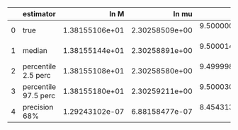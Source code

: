 |    | estimator            |           ln M |          ln mu |              a |             p0 |             e0 |             DL |       costhetaS |           phiS |      costhetaK |           phiK |     Phivarphi0 |          Phir0 |               d |
|---:|:---------------------|---------------:|---------------:|---------------:|---------------:|---------------:|---------------:|----------------:|---------------:|---------------:|---------------:|---------------:|---------------:|----------------:|
|  0 | true                 | 1.38155106e+01 | 2.30258509e+00 | 9.50000000e-01 | 8.34324456e+00 | 4.00000000e-01 | 9.47527685e-01 |  6.12323400e-17 | 3.14159265e+00 | 7.07106781e-01 | 1.04719755e+00 | 1.04719755e+00 | 3.14159265e+00 |  0.00000000e+00 |
|  1 | median               | 1.38155144e+01 | 2.30258891e+00 | 9.50001480e-01 | 8.34323305e+00 | 3.99997871e-01 | 1.01800958e+00 |  8.81377379e-04 | 3.14050079e+00 | 6.98979575e-01 | 9.91714700e-01 | 4.05496559e+00 | 3.18958709e+00 | -1.46179890e-05 |
|  2 | percentile 2.5 perc  | 1.38155108e+01 | 2.30258580e+00 | 9.49999898e-01 | 8.34321914e+00 | 3.99996280e-01 | 9.75737508e-01 | -2.31062965e-02 | 3.13609481e+00 | 6.71737504e-01 | 9.35957077e-01 | 9.65451571e-01 | 3.13725522e+00 | -9.05227984e-04 |
|  3 | percentile 97.5 perc | 1.38155180e+01 | 2.30259211e+00 | 9.50003088e-01 | 8.34324733e+00 | 3.99999428e-01 | 1.06370838e+00 |  2.52585406e-02 | 3.14490258e+00 | 7.25130289e-01 | 1.04627533e+00 | 4.24869061e+00 | 3.24569785e+00 |  8.45567222e-04 |
|  4 | precision 68%        | 1.29243102e-07 | 6.88158477e-07 | 8.45431310e-07 | 8.42942082e-07 | 1.96825281e-06 | 2.18194565e-02 |  1.37424020e+01 | 7.01357809e-04 | 1.91552104e-02 | 2.80876278e-02 | 6.01451285e-01 | 9.13721283e-03 | -2.20045009e+01 |